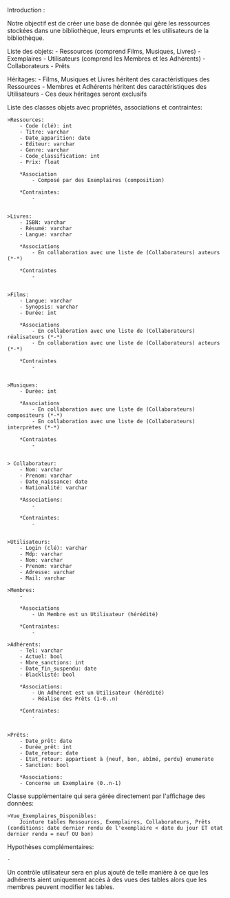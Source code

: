 
Introduction :

Notre objectif est de créer une base de donnée qui gère les ressources stockées dans une bibliothèque, leurs emprunts et les utilisateurs de la bibliothèque.

Liste des objets:
	- Ressources (comprend Films, Musiques, Livres)
	- Exemplaires
	- Utilisateurs (comprend les Membres et les Adhérents)
	- Collaborateurs
	- Prêts



Héritages:
	- Films, Musiques et Livres héritent des caractéristiques des Ressources
	- Membres et Adhérents héritent des caractéristiques des Utilisateurs
	- Ces deux héritages seront exclusifs


Liste des classes objets avec propriétés, associations et contraintes:

	>Ressources:
		- Code (clé): int
		- Titre: varchar
		- Date_apparition: date
		- Editeur: varchar
		- Genre: varchar
		- Code_classification: int
		- Prix: float

		*Association 
			- Composé par des Exemplaires (composition)

		*Contraintes:
            -


	>Livres:
		- ISBN: varchar
		- Résumé: varchar
		- Langue: varchar

		*Associations
			- En collaboration avec une liste de (Collaborateurs) auteurs (*-*)

		*Contraintes
		    - 


	>Films:
		- Langue: varchar
        - Synopsis: varchar
        - Durée: int

		*Associations
		    - En collaboration avec une liste de (Collaborateurs) réalisateurs (*-*)
            - En collaboration avec une liste de (Collaborateurs) acteurs (*-*)

		*Contraintes
		    - 


	>Musiques:
		- Durée: int

		*Associations
		    - En collaboration avec une liste de (Collaborateurs) compositeurs (*-*)
            - En collaboration avec une liste de (Collaborateurs) interprètes (*-*)

		*Contraintes
		    - 


	> Collaborateur:
		- Nom: varchar
		- Prenom: varchar
        - Date_naissance: date
        - Nationalité: varchar

		*Associations:
			- 
			
		*Contraintes:
			- 
		

	>Utilisateurs:
		- Login (clé): varchar
        - Mdp: varchar
        - Nom: varchar
        - Prenom: varchar
        - Adresse: varchar
        - Mail: varchar

	>Membres:
		- 

		*Associations
			- Un Membre est un Utilisateur (hérédité)

		*Contraintes:
			- 

	>Adhérents:
		- Tel: varchar
		- Actuel: bool
		- Nbre_sanctions: int
        - Date_fin_suspendu: date
        - Blacklisté: bool

		*Associations:
			- Un Adhérent est un Utilisateur (hérédité)
			- Réalise des Prêts (1-0..n)

		*Contraintes:
			- 


	>Prêts:
		- Date_prêt: date
		- Durée_prêt: int
        - Date_retour: date
        - Etat_retour: appartient à {neuf, bon, abîmé, perdu} enumerate
        - Sanction: bool

		*Associations:
		- Concerne un Exemplaire (0..n-1)


Classe supplémentaire qui sera gérée directement par l'affichage des données:

	>Vue_Exemplaires_Disponibles:
		Jointure tables Ressources, Exemplaires, Collaborateurs, Prêts (conditions: date dernier rendu de l'exemplaire < date du jour ET etat dernier rendu = neuf OU bon)
    

Hypothèses complémentaires:

	- 

Un contrôle utilisateur sera en plus ajouté de telle manière à ce que les adhérents aient uniquement accès à des vues des tables alors que les membres peuvent modifier les tables.
